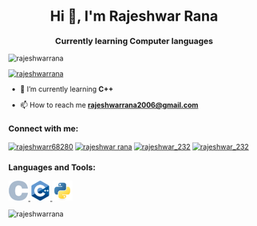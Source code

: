 <h1 align="center">Hi 👋, I'm Rajeshwar Rana</h1>
<h3 align="center">Currently learning Computer languages</h3>

<p align="left"> <img src="https://komarev.com/ghpvc/?username=rajeshwarrana&label=Profile%20views&color=0e75b6&style=flat" alt="rajeshwarrana" /> </p>

<p align="left"> <a href="https://github.com/ryo-ma/github-profile-trophy"><img src="https://github-profile-trophy.vercel.app/?username=rajeshwarrana" alt="rajeshwarrana" /></a> </p>

- 🌱 I’m currently learning **C++**

- 📫 How to reach me **rajeshwarrana2006@gmail.com**

<h3 align="left">Connect with me:</h3>
<p align="left">
<a href="https://twitter.com/rajeshwarr68280" target="blank"><img align="center" src="https://raw.githubusercontent.com/rahuldkjain/github-profile-readme-generator/master/src/images/icons/Social/twitter.svg" alt="rajeshwarr68280" height="30" width="40" /></a>
<a href="https://linkedin.com/in/rajeshwar rana" target="blank"><img align="center" src="https://raw.githubusercontent.com/rahuldkjain/github-profile-readme-generator/master/src/images/icons/Social/linked-in-alt.svg" alt="rajeshwar rana" height="30" width="40" /></a>
<a href="https://instagram.com/rajeshwar_232" target="blank"><img align="center" src="https://raw.githubusercontent.com/rahuldkjain/github-profile-readme-generator/master/src/images/icons/Social/instagram.svg" alt="rajeshwar_232" height="30" width="40" /></a>
<a href="https://www.leetcode.com/rajeshwar_232" target="blank"><img align="center" src="https://raw.githubusercontent.com/rahuldkjain/github-profile-readme-generator/master/src/images/icons/Social/leet-code.svg" alt="rajeshwar_232" height="30" width="40" /></a>
</p>

<h3 align="left">Languages and Tools:</h3>
<p align="left"> <a href="https://www.cprogramming.com/" target="_blank" rel="noreferrer"> <img src="https://raw.githubusercontent.com/devicons/devicon/master/icons/c/c-original.svg" alt="c" width="40" height="40"/> </a> <a href="https://www.w3schools.com/cpp/" target="_blank" rel="noreferrer"> <img src="https://raw.githubusercontent.com/devicons/devicon/master/icons/cplusplus/cplusplus-original.svg" alt="cplusplus" width="40" height="40"/> </a> <a href="https://www.python.org" target="_blank" rel="noreferrer"> <img src="https://raw.githubusercontent.com/devicons/devicon/master/icons/python/python-original.svg" alt="python" width="40" height="40"/> </a> </p>

<p><img align="center" src="https://github-readme-streak-stats.herokuapp.com/?user=rajeshwarrana&" alt="rajeshwarrana" /></p>
